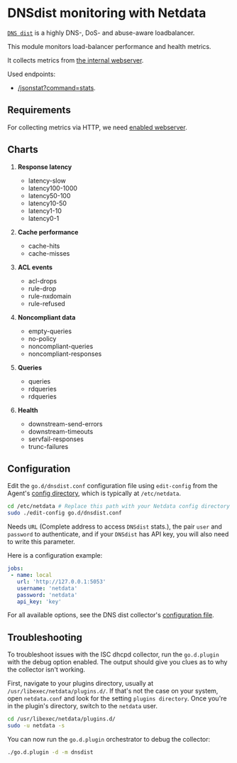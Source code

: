 <!--
title: "DNSdist monitoring with Netdata"
custom_edit_url: https://github.com/netdata/go.d.plugin/edit/master/modules/dnsdist/README.md
sidebar_label: "DNSdist"
-->

# DNSdist monitoring with Netdata

[`DNS dist`](https://dnsdist.org/) is a highly DNS-, DoS- and abuse-aware loadbalancer. 

This module monitors load-balancer performance and health metrics.

It collects metrics from [the internal webserver](https://dnsdist.org/guides/webserver.html).

Used endpoints:
- [/jsonstat?command=stats](https://dnsdist.org/guides/webserver.html).

## Requirements

For collecting metrics via HTTP, we need [enabled webserver](https://dnsdist.org/guides/webserver.html).

## Charts

1.  **Response latency**

    -   latency-slow
    -   latency100-1000
    -   latency50-100
    -   latency10-50
    -   latency1-10
    -   latency0-1

2.  **Cache performance**

    -   cache-hits
    -   cache-misses

3.  **ACL events**

    -   acl-drops
    -   rule-drop
    -   rule-nxdomain
    -   rule-refused

4.  **Noncompliant data**

    -   empty-queries
    -   no-policy
    -   noncompliant-queries
    -   noncompliant-responses

5.  **Queries**

    -   queries
    -   rdqueries
    -   rdqueries

6.  **Health**

    -   downstream-send-errors
    -   downstream-timeouts
    -   servfail-responses
    -   trunc-failures

## Configuration

Edit the `go.d/dnsdist.conf` configuration file using `edit-config` from the Agent's [config
directory](/docs/step-by-step/step-04.md#find-your-netdataconf-file), which is typically at `/etc/netdata`.

```bash
cd /etc/netdata # Replace this path with your Netdata config directory
sudo ./edit-config go.d/dnsdist.conf
```

Needs `URL` (Complete address to access `DNSdist` stats.), the pair `user` and `password` to authenticate, and if
your `DNSdist` has API key, you will also need to write this parameter.

Here is a configuration example:

```yaml
jobs:
 - name: local
   url: 'http://127.0.0.1:5053'
   username: 'netdata'
   password: 'netdata'
   api_key: 'key'
```

For all available options, see the DNS dist collector's [configuration
file](https://github.com/netdata/go.d.plugin/blob/master/config/go.d/dnsdist.conf).

## Troubleshooting

To troubleshoot issues with the ISC dhcpd collector, run the `go.d.plugin` with the debug option enabled.
The output should give you clues as to why the collector isn't working.

First, navigate to your plugins directory, usually at `/usr/libexec/netdata/plugins.d/`. If that's not the case on your
system, open `netdata.conf` and look for the setting `plugins directory`. Once you're in the plugin's directory, switch
to the `netdata` user.

```bash
cd /usr/libexec/netdata/plugins.d/
sudo -u netdata -s
```

You can now run the `go.d.plugin` orchestrator to debug the collector:

```bash
./go.d.plugin -d -m dnsdist
```
